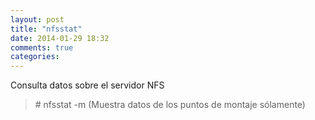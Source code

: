 ```yaml
---
layout: post
title: "nfsstat"
date: 2014-01-29 18:32
comments: true
categories: 
---
```

Consulta datos sobre el servidor NFS

>\# nfsstat -m (Muestra datos de los puntos de montaje sólamente)

